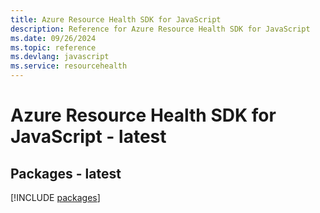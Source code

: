 ```yaml
---
title: Azure Resource Health SDK for JavaScript
description: Reference for Azure Resource Health SDK for JavaScript
ms.date: 09/26/2024
ms.topic: reference
ms.devlang: javascript
ms.service: resourcehealth
---
```

# Azure Resource Health SDK for JavaScript - latest
## Packages - latest
[!INCLUDE [packages](resource-health-index.md)]
